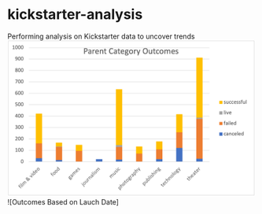 # kickstarter-analysis
Performing analysis on Kickstarter data to uncover trends
![Category Chart](https://github.com/codfjenn/kickstarter-analysis/blob/main/Parent%20Category%20Chart.png)
![Outcomes Based on Lauch Date]
